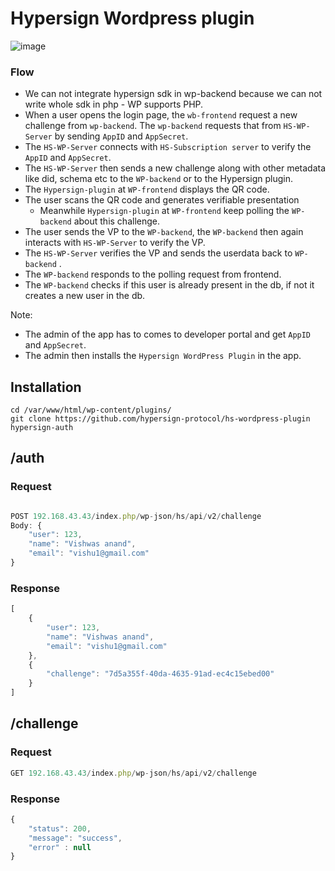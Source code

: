 # Hypersign Wordpress plugin


![image](https://user-images.githubusercontent.com/15328561/117573635-aa44a180-b0f6-11eb-8090-f7f2526d7475.png)


### Flow

* We can not integrate hypersign sdk in wp-backend because we can not write whole sdk in php -  WP supports PHP.
* When a user opens the login page, the `wb-frontend` request a new challenge from `wp-backend`. The `wp-backend` requests that from `HS-WP-Server` by sending `AppID` and `AppSecret`.  
* The `HS-WP-Server` connects with `HS-Subscription server` to verify the `AppID` and `AppSecret`.  
* The `HS-WP-Server` then sends a new challenge along with other metadata like did, schema etc to the `WP-backend` or to the Hypersign plugin.
* The `Hypersign-plugin` at `WP-frontend` displays the QR code.
* The user scans the QR code and generates verifiable presentation
  * Meanwhile `Hypersign-plugin` at `WP-frontend` keep polling the `WP-backend` about this challenge.
* The user sends the VP to the `WP-backend`, the   `WP-backend` then again interacts with `HS-WP-Server` to verify the VP.
* The `HS-WP-Server`  verifies the VP and sends the userdata back to  `WP-backend` . 
* The  `WP-backend`  responds to the polling request from frontend.
* The  `WP-backend`  checks if this user is already present in the db, if not it creates a new user in the db.

Note:

* The admin of the app has to comes to developer portal and get `AppID` and `AppSecret`.  
* The admin then installs the `Hypersign WordPress Plugin` in the app.

## Installation 


```
cd /var/www/html/wp-content/plugins/
git clone https://github.com/hypersign-protocol/hs-wordpress-plugin hypersign-auth
```


## /auth

### Request

```js

POST 192.168.43.43/index.php/wp-json/hs/api/v2/challenge
Body: {
    "user": 123,
    "name": "Vishwas anand",
    "email": "vishu1@gmail.com"
}
```

### Response

```js
[
    {
        "user": 123,
        "name": "Vishwas anand",
        "email": "vishu1@gmail.com"
    },
    {
        "challenge": "7d5a355f-40da-4635-91ad-ec4c15ebed00"
    }
]

```

## /challenge

### Request

```js
GET 192.168.43.43/index.php/wp-json/hs/api/v2/challenge

```

### Response

```js
{
    "status": 200,
    "message": "success",
    "error" : null
}
```